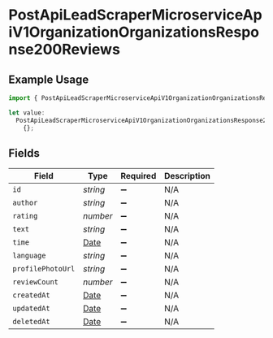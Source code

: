 # PostApiLeadScraperMicroserviceApiV1OrganizationOrganizationsResponse200Reviews

## Example Usage

```typescript
import { PostApiLeadScraperMicroserviceApiV1OrganizationOrganizationsResponse200Reviews } from "oppulence-backend-sdk/models/operations";

let value:
  PostApiLeadScraperMicroserviceApiV1OrganizationOrganizationsResponse200Reviews =
    {};
```

## Fields

| Field                                                                                         | Type                                                                                          | Required                                                                                      | Description                                                                                   |
| --------------------------------------------------------------------------------------------- | --------------------------------------------------------------------------------------------- | --------------------------------------------------------------------------------------------- | --------------------------------------------------------------------------------------------- |
| `id`                                                                                          | *string*                                                                                      | :heavy_minus_sign:                                                                            | N/A                                                                                           |
| `author`                                                                                      | *string*                                                                                      | :heavy_minus_sign:                                                                            | N/A                                                                                           |
| `rating`                                                                                      | *number*                                                                                      | :heavy_minus_sign:                                                                            | N/A                                                                                           |
| `text`                                                                                        | *string*                                                                                      | :heavy_minus_sign:                                                                            | N/A                                                                                           |
| `time`                                                                                        | [Date](https://developer.mozilla.org/en-US/docs/Web/JavaScript/Reference/Global_Objects/Date) | :heavy_minus_sign:                                                                            | N/A                                                                                           |
| `language`                                                                                    | *string*                                                                                      | :heavy_minus_sign:                                                                            | N/A                                                                                           |
| `profilePhotoUrl`                                                                             | *string*                                                                                      | :heavy_minus_sign:                                                                            | N/A                                                                                           |
| `reviewCount`                                                                                 | *number*                                                                                      | :heavy_minus_sign:                                                                            | N/A                                                                                           |
| `createdAt`                                                                                   | [Date](https://developer.mozilla.org/en-US/docs/Web/JavaScript/Reference/Global_Objects/Date) | :heavy_minus_sign:                                                                            | N/A                                                                                           |
| `updatedAt`                                                                                   | [Date](https://developer.mozilla.org/en-US/docs/Web/JavaScript/Reference/Global_Objects/Date) | :heavy_minus_sign:                                                                            | N/A                                                                                           |
| `deletedAt`                                                                                   | [Date](https://developer.mozilla.org/en-US/docs/Web/JavaScript/Reference/Global_Objects/Date) | :heavy_minus_sign:                                                                            | N/A                                                                                           |